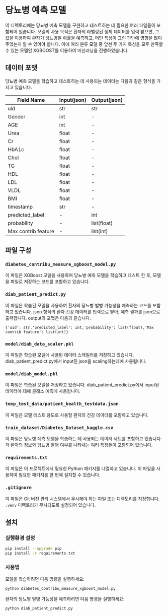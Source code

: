 # 당뇨병 예측 모델

이 디렉토리에는 당뇨병 예측 모델을 구현하고 테스트하는 데 필요한 여러 파일들이 포함되어 있습니다.
모델의 사용 목적은 환자의 라벨링된 생체 데이터를 입력 받으면, 그 값을 이용하여 환자가 당뇨병일 확률을 예측하고, 어떤 특성이 그런 판단에 영향을 많이 주었는지 알 수 있어야 합니다.
이에 여러 분류 모델 중 앞선 두 가지 특성을 모두 만족할 수 있는 모델인 XGBOOST를 이용하여 머신러닝을 진행하였습니다.

## 데이터 포맷

당뇨병 예측 모델을 학습하고 테스트하는 데 사용되는 데이터는 다음과 같은 형식을 가지고 있습니다.

| Field Name          | Input(json) | Output(json) |
|---------------------|-------------|--------------|
| uid                 | str         | str          |
| Gender              | int         | -            |
| AGE                 | int         | -            |
| Urea                | float       | -            |
| Cr                  | float       | -            |
| HbA1c               | float       | -            |
| Chol                | float       | -            |
| TG                  | float       | -            |
| HDL                 | float       | -            |
| LDL                 | float       | -            |
| VLDL                | float       | -            |
| BMI                 | float       | -            |
| timestamp           | str         | -            |
| predicted_label     | -           | int          |
| probability         | -           | list(float)  |
| Max contrib feature | -           | list(int)    |

## 파일 구성

### `diabetes_contribu_measure_xgboost_model.py`

이 파일은 XGBoost 모델을 사용하여 당뇨병 예측 모델을 학습하고 테스트 한 후, 모델을 파일로 저장하는 코드를 포함하고 있습니다.

### `diab_patient_predict.py`

이 파일은 학습된 모델을 사용하여 환자의 당뇨병 발병 가능성을 예측하는 코드를 포함하고 있습니다. json 형식의 환자 건강 데이터를 입력으로 받아, 예측 결과를 json으로 출력합니다. output의 포맷은 다음과 같습니다.
    
    {'uid': str,'predicted_label': int,'probability': list(float),'Max contrib feature': list(int)}

### `model/diab_data_scaler.pkl`
이 파일은 학습된 모델에 사용된 데이터 스케일러를 저장하고 있습니다. diab_patient_predict.py에서 input된 json을 scaling하는데에 사용됩니다.

### `model/diab_model.pkl`
이 파일은 학습된 모델을 저장하고 있습니다. diab_patient_predict.py에서 input된 데이터에 대해 클래스 예측에 사용됩니다.

### `temp_test_data/patient_health_testdata.json`

이 파일은 모델 테스트 용도로 사용할 환자의 건강 데이터를 포함하고 있습니다.

### `train_dataset/Diabetes_Dataset_kaggle.csv`

이 파일은 당뇨병 예측 모델을 학습하는 데 사용되는 데이터 세트를 포함하고 있습니다. 각 환자의 정보와 당뇨병 발병 여부를 나타내는 여러 특징들이 포함되어 있습니다.

### `requirements.txt`

이 파일은 이 프로젝트에서 필요한 Python 패키지를 나열하고 있습니다. 이 파일을 사용하여 필요한 패키지를 한 번에 설치할 수 있습니다.

### `.gitignore`

이 파일은 Git 버전 관리 시스템에서 무시해야 하는 파일 또는 디렉토리를 지정합니다. `.venv` 디렉토리가 무시되도록 설정되어 있습니다.

## 설치

### 실행환경 설정

```bash
pip install --upgrade pip
pip install -r requirements.txt
```
### 사용법

모델을 학습하려면 다음 명령을 실행하세요:
```bash
python diabetes_contribu_measure_xgboost_model.py
```
환자의 당뇨병 발병 가능성을 예측하려면 다음 명령을 실행하세요:
```bash
python diab_patient_predict.py
```